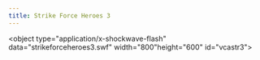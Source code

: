 ```yaml
---
title: Strike Force Heroes 3
---
```

<object type="application/x-shockwave-flash" data="strikeforceheroes3.swf" width="800"height="600" id="vcastr3">

